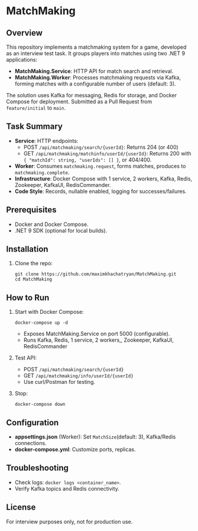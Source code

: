 # MatchMaking

## Overview

This repository implements a matchmaking system for a game, developed as an interview test task. It groups players into matches using two .NET 9 applications:

- **MatchMaking.Service**: HTTP API for match search and retrieval.
- **MatchMaking.Worker**: Processes matchmaking requests via Kafka, forming matches with a configurable number of users (default: 3).

The solution uses Kafka for messaging, Redis for storage, and Docker Compose for deployment. Submitted as a Pull Request from `feature/initial` to `main`.

## Task Summary

- **Service**: HTTP endpoints:
    - POST `/api/matchmaking/search/{userId}`: Returns 204 (or 400)
    - GET `/api/matchmaking/matchinfo/userId/{userId}`: Returns 200 with `{ "matchId": string, "userIds": [] }`, or 404/400.
- **Worker**: Consumes `matchmaking.request`, forms matches, produces to `matchmaking.complete`.
- **Infrastructure**: Docker Compose with 1 service, 2 workers, Kafka, Redis, Zookeeper, KafkaUI, RedisCommander.
- **Code Style**: Records, nullable enabled, logging for successes/failures.

## Prerequisites

- Docker and Docker Compose.
- .NET 9 SDK (optional for local builds).

## Installation

1. Clone the repo:

   ```
   git clone https://github.com/maximkhachatryan/MatchMaking.git
   cd MatchMaking
   ```

## How to Run

1. Start with Docker Compose:

   ```
   docker-compose up -d
   ```

    - Exposes MatchMaking.Service on port 5000 (configurable).
    - Runs Kafka, Redis, 1 service, 2 workers,, Zookeeper, KafkaUI, RedisCommander

2. Test API:

    - POST `/api/matchmaking/search/{userId}`
    - GET `/api/matchmaking/info/userId/{userId}`
    - Use curl/Postman for testing.

3. Stop:

   ```
   docker-compose down
   ```

## Configuration

- **appsettings.json** (Worker): Set `MatchSize`(default: 3), Kafka/Redis connections.
- **docker-compose.yml**: Customize ports, replicas.

## Troubleshooting

- Check logs: `docker logs <container_name>`.
- Verify Kafka topics and Redis connectivity.

## License

For interview purposes only, not for production use.